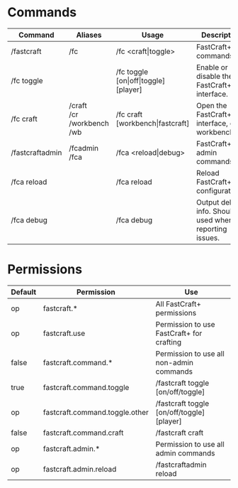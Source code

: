 # Commands
|Command|Aliases|Usage|Description|
|---|---|---|---|
|/fastcraft|/fc|/fc &lt;craft&#124;toggle&gt;|FastCraft+ commands.|
|/fc toggle||/fc toggle [on&#124;off&#124;toggle] [player]|Enable or disable the FastCraft+ interface.|
|/fc craft|/craft<br>/cr<br>/workbench<br>/wb|/fc craft [workbench&#124;fastcraft]|Open the FastCraft+ interface, or a workbench.|
|/fastcraftadmin|/fcadmin<br>/fca|/fca &lt;reload&#124;debug&gt;|FastCraft+ admin commands.|
|/fca reload||/fca reload|Reload FastCraft+ configurations.|
|/fca debug||/fca debug|Output debug info. Should be used when reporting issues.|

# Permissions
|Default|Permission|Use|
|---|---|---|
|op|fastcraft.*|All FastCraft+ permissions|
|op|fastcraft.use|Permission to use FastCraft+ for crafting|
|false|fastcraft.command.*|Permission to use all non-admin commands|
|true|fastcraft.command.toggle|/fastcraft toggle [on/off/toggle]|
|op|fastcraft.command.toggle.other|/fastcraft toggle [on/off/toggle] [player]|
|false|fastcraft.command.craft|/fastcraft craft|
|op|fastcraft.admin.*|Permission to use all admin commands|
|op|fastcraft.admin.reload|/fastcraftadmin reload|
